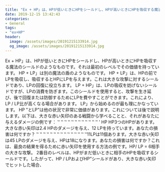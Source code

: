 ```yaml
---
title: "Ex + HP」は、HPが低いときにHPをシールドし、HPが高いときにHPを吸収する魔法のシールドのようなものです。"
date: 2019-12-15 13:42:43
categories:
- General
tags:
- "ex+HP"
header:
  image: /assets/images/20191215133914.jpg
  og_image: /assets/images/20191215133914.jpg
---
```


Ex + HP」は、HPが低いときにHPをシールドし、HPが高いときにHPを吸収する魔法のシールドのようなものです。それは最初のレベルでその価値を持っています。 HP + LP」は別の魔法の盾のようなものです。 HP + LP」は、HPの前でLPを吸収し、吸収するとHPにLPを与えます。これは大きな攻撃に対するシールドであり、LPの回復に役立ちます。 LP + HP」は、LPの吸収を妨げないシールドですが、LPの消費を防ぎます。このシールドを使用すると、攻撃を生き延び、後で回復または防御するためにLPを費やすことができます。これにより、LP / LP比が高くなる場合があります。 LP」から始めるのが最も理にかなっています。 HP &quot;とLP&quot;は他の状況で非常に価値があります。これについては後で説明します。以下は、大きな赤い矢印のある戦闘から学べることと、それがあなたに与えるダメージの例です： ‛‛ ‛‛ ‛‛ ‛‛ ‛‛ ‛‛ ‛‛ ‛‛ ‛‛ ‛‛ ‛‛ ‛‛ ‛ HP HP3つのHPがあります。大きな赤い矢印は2.4 HPのダメージを与え、12 LPを持っています。あなたの損害は何ですか？ ‛‛ ‛‛ ‛‛ ‛‛ ‛‛ ‛‛ ‛‛ ‛‛ ‛‛ ‛‛ ‛‛ ‛‛ ‛‛ ‛‛ ‛‛‭11LPは11個あります。大きな赤い矢印は45 LPのダメージを与え、HPは18になります。あなたの損害は何ですか？これは、最良の結果を得るために赤い矢印を使用する方法の例です。HP/ LP = 6相手の大きな攻撃。 2番目のレベルは、HPがまだ低いときに相手のHPを吸収するシールドです。したがって、HP / LPおよびHP”シールドがあり、大きな赤い矢印でヒットした場合、

